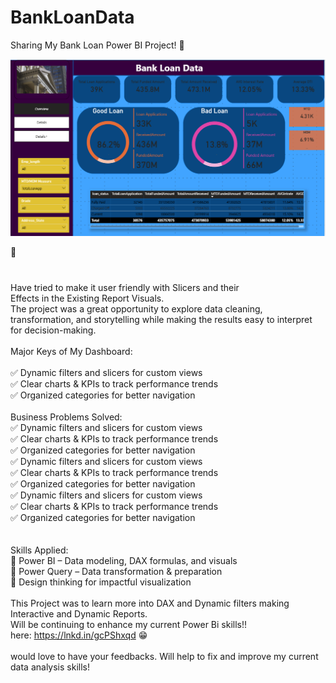 # BankLoanData
<p align="left">Sharing My Bank Loan Power BI Project! 🛂 <br>
 
 ![Powerbi Bank Loan Data Analysis](https://github.com/HarshMehr34/BankLoanData/blob/9ed7aa73679bd03896a23e1ea523fd1270814bc8/BankLoanDashboard.png)

🛂
###

<br>Have tried to make it user friendly with Slicers and their <br>Effects in the Existing Report Visuals.<br>The project was a great opportunity to explore data cleaning, transformation, and storytelling while making the results easy to interpret<br>for decision-making.<br><br>Major Keys of My Dashboard:<br><br> ✅ Dynamic filters and slicers for custom views<br> ✅ Clear charts & KPIs to track performance trends<br> ✅ Organized categories for better navigation<br><br>Business Problems Solved:<br>✅ Dynamic filters and slicers for custom views<br> ✅ Clear charts & KPIs to track performance trends<br> ✅ Organized categories for better navigation<br>✅ Dynamic filters and slicers for custom views<br> ✅ Clear charts & KPIs to track performance trends<br> ✅ Organized categories for better navigation<br>✅ Dynamic filters and slicers for custom views<br> ✅ Clear charts & KPIs to track performance trends<br> ✅ Organized categories for better navigation<br><br><br>Skills Applied:<br> 🔹 Power BI – Data modeling, DAX formulas, and visuals<br> 🔹 Power Query – Data transformation & preparation<br> 🔹 Design thinking for impactful visualization<br><br> This Project was to learn more into DAX and Dynamic filters making Interactive and Dynamic Reports.<br>Will be continuing to enhance my current Power Bi skills!!<br>here: https://lnkd.in/gcPShxqd 😁 <br><br>would love to have your feedbacks. Will help to fix and improve my current data analysis skills!</p>

###
